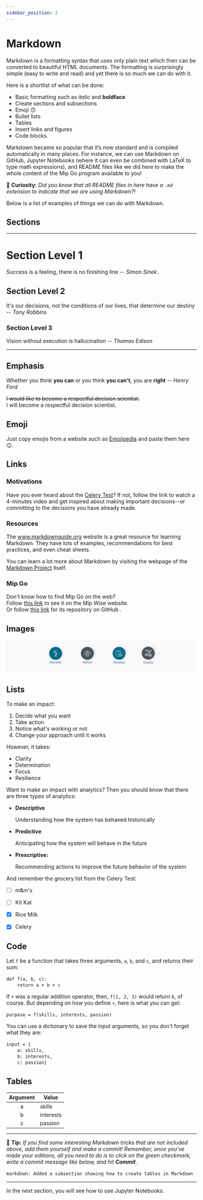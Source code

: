 ```yaml
---
sidebar_position: 2
---
```


# Markdown

Markdown is a formatting syntax that uses only plain text which then can be 
converted to beautiful HTML documents. The formatting is surprisingly 
simple (easy to write and read) and yet there is so much we can do with it. 

Here is a shortlist of what can be done: 
- Basic formatting such as _italic_ and **boldface**
- Create sections and subsections
- Emoji 🙃
- Bullet lists
- Tables
- Insert links and figures
- Code blocks.

Markdown became so popular that it’s now standard and is compiled automatically
in many places. For instance, we can use Markdown on GitHub, Jupyter Notebooks 
(where it can even be combined with LaTeX to type math expressions), 
and README files like we did here to make 
the whole content of the Mip Go program available to you!

🤔 **Curiosity:** *Did you know that all README files in here have a `.md`
extension to indicate that we are using Markdown?!* 

Below is a list of examples of things we can do with Markdown.

## Sections ##

---------------------------------------------------------
# Section Level 1
Success is a feeling, there is no finishing line -- *Simon Sinek*.

## Section Level 2
It's our decisions, not the conditions of our lives, that determine our destiny -- *Tony Robbins*

### Section Level 3
Vision without execution is hallucination -- *Thomas Edison*

---------------------------------------------------------


## Emphasis ##
Whether you think **you can** or you think **you can't**, you are **right** -- *Henry Ford*

~~I would like to become a respectful decision scientist.~~  
I will become a respectful decision scientist.


## Emoji ##
Just copy emojis from a website such as [Emojipedia](https://emojipedia.org/)
and paste them here 😉.


## Links ##

### Motivations
Have you ever heard about the [Celery Test](https://www.youtube.com/watch?v=k_8gZnpKuLI)? 
If not, follow the link to watch a 4-minutes video and get inspired about 
making important decisions--or committing to the decisions you have already 
made.

### Resources
The www.markdownguide.org website is a great resource for learning Markdown.
They have lots of examples, recommendations for best practices, and even 
cheat sheets.

You can learn a lot more about Markdown by visiting the webpage of the 
[Markdown Project](https://daringfireball.net/projects/markdown/) itself.

### Mip Go
Don't know how to find Mip Go on the web?  
Follow [this link][mip_go] to see it on the Mip Wise website.  
Or follow [this link][mip_way_github] for its repository on GitHub .

[mip_way_github]: https://github.com/mipwise/mip_way
[mip_go]: https://mipwise.com/mip_way


## Images ##

![D-Wise](../assets/dwise.png)


## Lists ##
To make an impact:
1. Decide what you want
3. Take action
4. Notice what's working or not
5. Change your approach until it works

However, it takes:
* Clarity
* Determination
* Focus
* Resilience

Want to make an impact with analytics? Then you should know that there are 
three types of analytics:
- **Descriptive** 

    Understanding how the system has behaved historically

- **Predictive**

    Anticipating how the system will behave in the future

- **Prescriptive:** 

    Recommending actions to improve the future behavior of the system

And remember the grocery list from the Celery Test:
- [ ] m&m's
- [ ] Kit Kat
- [X] Rice Milk
- [X] Celery


## Code ##
Let `f` be a function that takes three arguments, `a`, `b`, and `c`, and returns their sum:

    def f(a, b, c):
        return a + b + c

If `+` was a regular addition operator, then, `f(1, 2, 3)` would return `6`,
of course. But depending on how you define `+`, here is what you can get:

    purpose = f(skills, interests, passion)

You can use a dictionary to save the input arguments, so you don't forget 
what they are:
```
input = {
    a: skills,
    b: interests,
    c: passion}
```

## Tables ##

| **Argument** | **Value** |
|:------------:|-----------|
|      a       | skills    |
|      b       | interests |
|      c       | passion   |

---------------------------------------------------------

📝 **Tip:** 
*If you find some interesting Markdown tricks that are not included above, 
add them yourself and make a commit! Remember, once you've made your editions,
all you need to do is to click on the green checkmark, write a commit message 
like below, and hit **Commit**.*
```text
markdown: Added a subsection showing how to create tables in Markdown 
```

------------------------------------------------------------------------------
In the next section, you will see how to use Jupyter Notebooks.